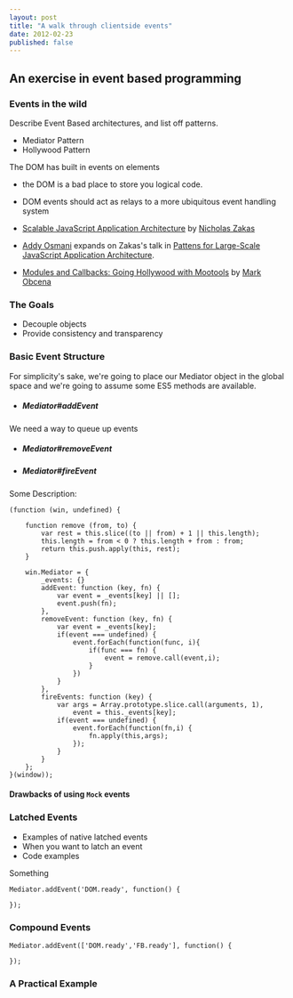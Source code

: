 ```yaml
---
layout: post
title: "A walk through clientside events"
date: 2012-02-23
published: false
---
```


## An exercise in event based programming

### Events in the wild

Describe Event Based architectures, and list off patterns.  
- Mediator Pattern  
- Hollywood Pattern

The DOM has built in events on elements  
- the DOM is a bad place to store you logical code.  
- DOM events should act as relays to a more ubiquitous event handling system

- [Scalable JavaScript Application Architecture](http://www.youtube.com/watch?v=vXjVFPosQHw) by [Nicholas Zakas](https://twitter.com/slicknet)  

- [Addy Osmani](http://twitter.com/addyosmani) expands on Zakas's talk in [Pattens for Large-Scale JavaScript Application Architecture](http://addyosmani.com/largescalejavascript).  

- [Modules and Callbacks: Going Hollywood with Mootools](http://keetology.com/blog/2010/10/01/modules-and-callbacks-going-hollywood-with-mootools) by [Mark Obcena](https://twitter.com/keeto)   

### The Goals
- Decouple objects
- Provide consistency and transparency

### Basic Event Structure
For simplicity's sake, we're going to place our Mediator object in the global space and we're going to assume some ES5 methods are available.

- ##### Mediator#addEvent  
We need a way to queue up events 

- ##### Mediator#removeEvent
- ##### Mediator#fireEvent  

Some Description:  
	
	(function (win, undefined) {

		function remove (from, to) {
	  		var rest = this.slice((to || from) + 1 || this.length);
	  		this.length = from < 0 ? this.length + from : from;
	  		return this.push.apply(this, rest);
		}
	
		win.Mediator = {
			_events: {}
			addEvent: function (key, fn) {
				var event = _events[key] || [];
				event.push(fn);
			},
			removeEvent: function (key, fn) {
				var event = _events[key];
				if(event === undefined) {
					event.forEach(function(func, i){
						if(func === fn) {
							event = remove.call(event,i); 
						}
					})
				}
			},
			fireEvents: function (key) {
				var args = Array.prototype.slice.call(arguments, 1),
					event = this._events[key];
				if(event === undefined) {
					event.forEach(function(fn,i) {
						fn.apply(this,args);
					});
				}
			}
		};
	}(window));

#### Drawbacks of using `Mock` events


### Latched Events

- Examples of native latched events
- When you want to latch an event
- Code examples  

Something

	Mediator.addEvent('DOM.ready', function() {
	
	});

### Compound Events

	Mediator.addEvent(['DOM.ready','FB.ready'], function() {
	
	});

### A Practical Example
